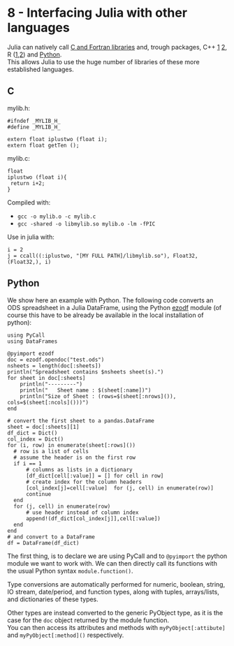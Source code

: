 # 8 - Interfacing Julia with other languages

Julia can natively call [C and Fortran libraries](http://docs.julialang.org/en/stable/manual/calling-c-and-fortran-code/) and, trough packages, C++ [1](https://github.com/timholy/Cpp.jl) [2](https://github.com/JuliaInterop/CxxWrap.jl), R \([1](https://github.com/JuliaInterop/RCall.jl),[2](https://github.com/lgautier/Rif.jl)\) and [Python](https://github.com/JuliaPy/PyCall.jl).  
This allows Julia to use the huge number of libraries of these more established languages.

## C

mylib.h:

```text
#ifndef _MYLIB_H_
#define _MYLIB_H_

extern float iplustwo (float i);
extern float getTen ();
```

mylib.c:

```text
float
iplustwo (float i){
 return i+2;
}
```

Compiled with:

* `gcc -o mylib.o -c mylib.c`
* `gcc -shared -o libmylib.so mylib.o -lm -fPIC`

Use in julia with:

```text
i = 2
j = ccall((:iplustwo, "[MY FULL PATH]/libmylib.so"), Float32, (Float32,), i)
```

## Python

We show here an example with Python. The following code converts an ODS spreadsheet in a Julia DataFrame, using the Python [ezodf](https://github.com/T0ha/ezodf) module \(of course this have to be already be available in the local installation of python\):

```text
using PyCall
using DataFrames

@pyimport ezodf
doc = ezodf.opendoc("test.ods")
nsheets = length(doc[:sheets])
println("Spreadsheet contains $nsheets sheet(s).")
for sheet in doc[:sheets]
    println("---------")
    println("   Sheet name : $(sheet[:name])")
    println("Size of Sheet : (rows=$(sheet[:nrows]()), cols=$(sheet[:ncols]()))")
end

# convert the first sheet to a pandas.DataFrame
sheet = doc[:sheets][1]
df_dict = Dict()
col_index = Dict()
for (i, row) in enumerate(sheet[:rows]())
  # row is a list of cells
  # assume the header is on the first row
  if i == 1
      # columns as lists in a dictionary
      [df_dict[cell[:value]] = [] for cell in row]
      # create index for the column headers
      [col_index[j]=cell[:value]  for (j, cell) in enumerate(row)]
      continue
  end
  for (j, cell) in enumerate(row)
      # use header instead of column index
      append!(df_dict[col_index[j]],cell[:value])
  end
end
# and convert to a DataFrame
df = DataFrame(df_dict)
```

The first thing, is to declare we are using PyCall and to `@pyimport` the python module we want to work with. We can then directly call its functions with the usual Python syntax `module.function()`.

Type conversions are automatically performed for numeric, boolean, string, IO stream, date/period, and function types, along with tuples, arrays/lists, and dictionaries of these types.

Other types are instead converted to the generic PyObject type, as it is the case for the `doc` object returned by the module function.  
You can then access its attributes and methods with `myPyObject[:attibute]` and `myPyObject[:method]()` respectively.


